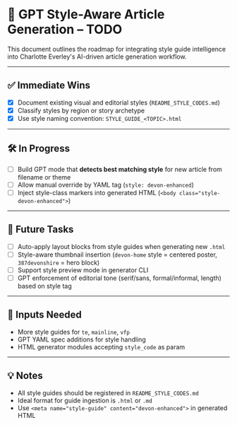 # 🧠 GPT Style-Aware Article Generation – TODO

This document outlines the roadmap for integrating style guide intelligence into Charlotte Everley's AI-driven article generation workflow.

---

## ✅ Immediate Wins

- [x] Document existing visual and editorial styles (`README_STYLE_CODES.md`)
- [x] Classify styles by region or story archetype
- [x] Use style naming convention: `STYLE_GUIDE_<TOPIC>.html`

---

## 🛠️ In Progress

- [ ] Build GPT mode that **detects best matching style** for new article from filename or theme
- [ ] Allow manual override by YAML tag (`style: devon-enhanced`)
- [ ] Inject style-class markers into generated HTML (`<body class="style-devon-enhanced">`)

---

## 🧪 Future Tasks

- [ ] Auto-apply layout blocks from style guides when generating new `.html`
- [ ] Style-aware thumbnail insertion (`devon-home` style = centered poster, `387devonshire` = hero block)
- [ ] Support style preview mode in generator CLI
- [ ] GPT enforcement of editorial tone (serif/sans, formal/informal, length) based on style tag

---

## 🔁 Inputs Needed

- More style guides for `te`, `mainline`, `vfp`
- GPT YAML spec additions for style handling
- HTML generator modules accepting `style_code` as param

---

## 💡 Notes

- All style guides should be registered in `README_STYLE_CODES.md`
- Ideal format for guide ingestion is `.html` or `.md`
- Use `<meta name="style-guide" content="devon-enhanced">` in generated HTML



